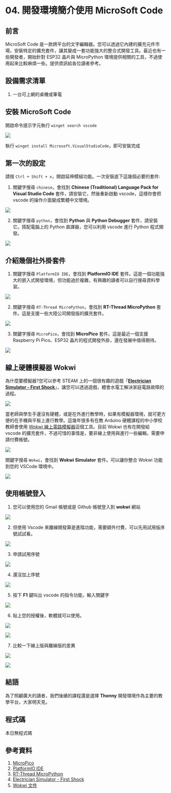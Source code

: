 # 04. 開發環境簡介使用 MicroSoft Code

## 前言

MicroSoft Code 是一款跨平台的文字編輯器。您可以透過它內建的擴充元件市場，安裝特定的擴充套件，讓其變成一套功能強大的整合式開發工具。最近也有一些開發者，開始針對 ESP32 晶片與 MicroPython 環境提供相關的工具，不過使用起來比較麻煩一些。提供資訊給各位讀者參考。

## 設備需求清單

1. 一台可上網的桌機或筆電

## 安裝 MicroSoft Code

開啟命令提示字元執行 `winget search vscode`

![](img/04/Python04_01.png)

執行 `winget install Microsoft.VisualStudioCode`，即可安裝完成

## 第一次的設定

請按 `Ctrl + Shift + x`，開啟延伸模組功能。一次安裝底下這幾個必要的套件:

1. 關鍵字搜尋 `chinese`，會找到 **Chinese (Traditional) Language Pack for Visual Studio Code** 套件，請安裝它，然後重新啟動 vscode，這樣你會把 vscode 的操作介面變成繁體中文環境。

![](img/04/Python04_02.png)

2. 關鍵字搜尋 `python`，會找到 **Python** 與 **Python Debugger** 套件，請安裝它。搭配電腦上的 Python 直譯器，您可以利用 vscode 進行 Python 程式開發。

![](img/04/Python04_03.png)


## 介紹幾個社外掛套件

1. 關鍵字搜尋 `PlatformIO IDE`，會找到 **PlatformIO IDE** 套件。這是一個功能強大的嵌入式開發環境，但功能過於複雜，有興趣的讀者可以自行搜尋資料學習。

![](img/04/Python04_04.png)


2. 關鍵字搜尋 `RT-Thread MicroPython`，會找到 **RT-Thread MicroPython** 套件。這是支援一些大陸公司開發版的擴充套件。

![](img/04/Python04_05.png)

3. 關鍵字搜尋 `MicroPico`，會找到 **MicroPico** 套件。這是最近一個支援 Raspberry Pi Pico、ESP32 晶片的程式開發外掛，還在發展中值得期待。

![](img/04/Python04_06.png)


## 線上硬體模擬器 Wokwi

為什麼要模擬器?您可以參考 STEAM 上的一個很有趣的遊戲「[**Electrician Simulator - First Shock**](https://store.steampowered.com/app/1781160/Electrician_Simulator__First_Shock/)」，讓您可以透過遊戲，體會水電工解決家庭電路故障的過程。

![](img/04/Python04_07.png)


當老師與學生手邊沒有硬體，或是在外進行教學時，如果有模擬器環境，就可更方便的在手機與平板上進行教學。這幾年很多有在教 Arduino 硬體課程的中小學校教師會使用 [Wokwi 線上電路模擬器](https://wokwi.com/)這個工具。目前 Wokwi 也有在開發給 vscode 的擴充套件，不過可惜的事情是，要非線上使用與進行一些編輯，需要申請付費帳號。

![](img/04/Python04_08.png)

關鍵字搜尋 `Wokwi`，會找到 **Wokwi Simulator** 套件。可以讓你整合 Wokwi 功能到您的 VSCode 環境中。

![](img/04/Python04_09.png)

## 使用帳號登入

1. 您可以使用您的 Gmail 帳號或是 Github 帳號登入到 **wokwi** 網站

![](img/04/Python04_10.png)

2. 但使用 Vscode 來離線開發算是進階功能，需要額外付費，可以先用試用版序號試試看。

![](img/04/Python04_11.png)

3. 申請試用序號

![](img/04/Python04_12.png)

4. 還沒加上序號

![](img/04/Python04_13.png)

5. 按下 **F1** 鍵叫出 vscode 的指令功能，輸入關鍵字

![](img/04/Python04_14.png)

6. 貼上您的授權後，軟體就可以使用。

![](img/04/Python04_15.png)

![](img/04/Python04_16.png)

7.  比較一下線上版與離線版的差異

![](img/04/Python04_17.gif)

![](img/04/Python04_18.png)


## 結語

為了照顧廣大的讀者，我們後續的課程還是選擇 **Thonny** 開發環境作為主要的教學平台，大家明天見。

## 程式碼

本日無程式碼

## 參考資料

1. [MicroPico](https://github.com/paulober/MicroPico)
2. [PlatformIO IDE](https://platformio.org/platformio-ide)
3. [RT-Thread MicroPython](https://github.com/RT-Thread-packages/micropython/blob/master/README_ZH.md)
4. [Electrician Simulator - First Shock](https://store.steampowered.com/app/1781160/Electrician_Simulator__First_Shock/)
5. [Wokwi 文件](https://docs.wokwi.com/guides/micropython)